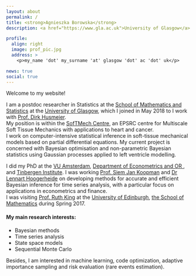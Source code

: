 ```yaml
---
layout: about
permalink: /
title: <strong>Agnieszka Borowska</strong>
description: <a href="https://www.gla.ac.uk">University of Glasgow</a> and <a href="http://softmech.org">SofTMech</a>

profile:
  align: right
  image: prof_pic.jpg
  address: >
    <p>my_name 'dot' my_surname 'at' glasgow 'dot' ac 'dot' uk</p>

news: true
social: true
---
```


Welcome to my website!

I am a postdoc researcher in Statistics at the <a href="https://www.gla.ac.uk/schools/mathematicsstatistics/" title="Maths&Stats">School of Mathematics and Statistics</a> at the <a href="https://www.gla.ac.uk/" title="UoG">University of Glasgow</a>, which I joined in May 2018 to I work with <a href="https://www.gla.ac.uk/schools/mathematicsstatistics/staff/dirkhusmeier/" title ="DH">Prof. Dirk Husmeier</a>.  
My position is within the <a href="http://softmech.org/" title="SofTMech">SofTMech Centre</a>, an EPSRC centre for Multiscale Soft Tissue Mechanics with applications to heart and cancer.  
I work on computer-intensive statistical inference in soft-tissue mechanical models based on partial differential equations. My current project is concerned with Bayesian optimisation and non-parametric Bayesian statistics using Gaussian processes applied to left ventricle modelling.

I did my PhD at the <a href="http://www.vu.nl" title="VU">VU Amsterdam</a>, <a href="https://sbe.vu.nl/en/departments-and-institutes/econometrics-and-or/index.aspx" title="EOR">Department of Econometrics and OR </a>, and <a href="http://www.tinbergen.nl" title="TI">Tinbergen Institute</a>. I was working <a href="http://sjkoopman.net/" title="SJK">Prof. Siem Jan Koopman</a> and <a href="https://research.vu.nl/en/persons/lennart-hoogerheide" title="LH">Dr Lennart Hoogerheide</a> on developing methods for accurate and efficient Bayesian inference for time series analysis, with a particular focus on applications in econometrics and finance.  
I was visiting <a href="http://www.maths.ed.ac.uk/~rking33/" title="RK">Prof. Ruth King</a> at the <a href ="http://www.ed.ac.uk/" title="UoE">University of Edinburgh</a>, <a href="http://www.maths.ed.ac.uk/school-of-mathematics/research/statistics" title="SoM">the School of Mathematics</a> during Spring 2017. 

#### My main research interests:

<ul>
<li> Bayesian methods</li>
<li> Time series analysis </li>
<li> State space models</li>
<li> Sequential Monte Carlo</li>
</ul>

Besides, I am interested in machine learning, code optimization, adaptive importance sampling and risk evaluation (rare events estimation).
